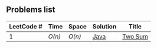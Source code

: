 ## Problems list
| LeetCode # | Time | Space | Solution | Title |
| --- | ----- | -------- | ---- | ----- |
| 1 | _O(n)_| _O(n)_ | [Java](../src/main/java/org/svaarg/problemsolving/array/TwoSum.java) | [Two Sum](https://leetcode.com/problems/two-sum/)
